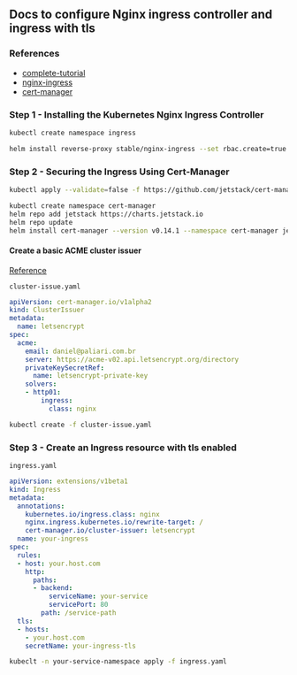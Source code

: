 ## Docs to configure Nginx ingress controller and ingress with tls


### References

- [complete-tutorial](https://www.digitalocean.com/community/tutorials/how-to-set-up-an-nginx-ingress-on-digitalocean-kubernetes-using-helm)
- [nginx-ingress](https://hub.helm.sh/charts/stable/nginx-ingress)
- [cert-manager](https://cert-manager.io/docs/usage/ingress/)


### Step 1 - Installing the Kubernetes Nginx Ingress Controller

```bash
kubectl create namespace ingress

helm install reverse-proxy stable/nginx-ingress --set rbac.create=true --set controller.publishService.enabled=true --set controller.metrics.enabled=true -n ingress
```

### Step 2 - Securing the Ingress Using Cert-Manager

```bash
kubectl apply --validate=false -f https://github.com/jetstack/cert-manager/releases/download/v0.14.1/cert-manager.crds.yaml

kubectl create namespace cert-manager
helm repo add jetstack https://charts.jetstack.io
helm repo update
helm install cert-manager --version v0.14.1 --namespace cert-manager jetstack/cert-manager
```

#### Create a basic ACME cluster issuer

[Reference](https://cert-manager.io/docs/configuration/acme/#creating-a-basic-acme-issuer)

`cluster-issue.yaml`
```yaml
apiVersion: cert-manager.io/v1alpha2
kind: ClusterIssuer
metadata:
  name: letsencrypt
spec:
  acme:
    email: daniel@paliari.com.br
    server: https://acme-v02.api.letsencrypt.org/directory
    privateKeySecretRef:
      name: letsencrypt-private-key
    solvers:
    - http01:
        ingress:
          class: nginx
```

```bash
kubectl create -f cluster-issue.yaml
```

### Step 3 - Create an Ingress resource with tls enabled

`ingress.yaml`
```yaml
apiVersion: extensions/v1beta1
kind: Ingress
metadata:
  annotations:
    kubernetes.io/ingress.class: nginx
    nginx.ingress.kubernetes.io/rewrite-target: /
    cert-manager.io/cluster-issuer: letsencrypt
  name: your-ingress
spec:
  rules:
  - host: your.host.com
    http:
      paths:
      - backend:
          serviceName: your-service
          servicePort: 80
        path: /service-path
  tls:
  - hosts:
    - your.host.com
    secretName: your-ingress-tls
```

```bash
kubeclt -n your-service-namespace apply -f ingress.yaml
```